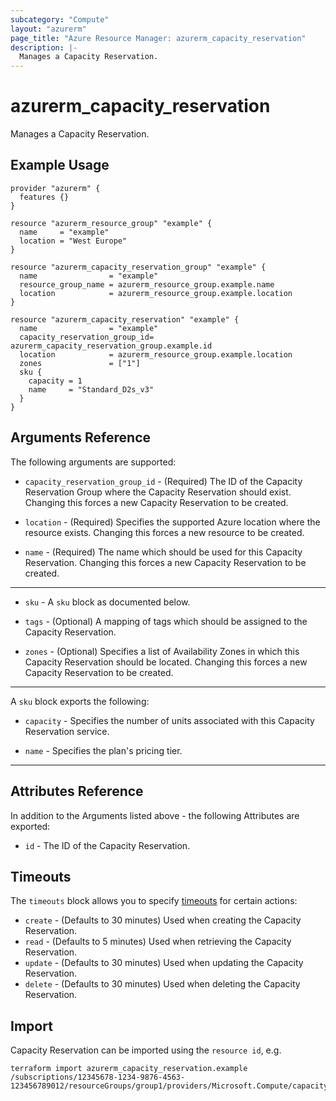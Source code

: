 ```yaml
---
subcategory: "Compute"
layout: "azurerm"
page_title: "Azure Resource Manager: azurerm_capacity_reservation"
description: |-
  Manages a Capacity Reservation.
---
```


# azurerm_capacity_reservation

Manages a Capacity Reservation.

## Example Usage

```hcl
provider "azurerm" {
  features {}
}

resource "azurerm_resource_group" "example" {
  name     = "example"
  location = "West Europe"
}

resource "azurerm_capacity_reservation_group" "example" {
  name                = "example"
  resource_group_name = azurerm_resource_group.example.name
  location            = azurerm_resource_group.example.location
}

resource "azurerm_capacity_reservation" "example" {
  name                = "example"
  capacity_reservation_group_id= azurerm_capacity_reservation_group.example.id
  location            = azurerm_resource_group.example.location
  zones               = ["1"]
  sku {
    capacity = 1
    name     = "Standard_D2s_v3"
  }
}
```

## Arguments Reference

The following arguments are supported:

* `capacity_reservation_group_id` - (Required) The ID of the Capacity Reservation Group where the Capacity Reservation should exist. Changing this forces a new Capacity Reservation to be created.

* `location` - (Required) Specifies the supported Azure location where the resource exists. Changing this forces a new resource to be created.

* `name` - (Required) The name which should be used for this Capacity Reservation. Changing this forces a new Capacity Reservation to be created.

---

* `sku` - A `sku` block as documented below.

* `tags` - (Optional) A mapping of tags which should be assigned to the Capacity Reservation.

* `zones` - (Optional) Specifies a list of Availability Zones in which this Capacity Reservation should be located. Changing this forces a new Capacity Reservation to be created.

---

A `sku` block exports the following:

* `capacity` - Specifies the number of units associated with this Capacity Reservation service.

* `name` - Specifies the plan's pricing tier.

---

## Attributes Reference

In addition to the Arguments listed above - the following Attributes are exported: 

* `id` - The ID of the Capacity Reservation.

## Timeouts

The `timeouts` block allows you to specify [timeouts](https://www.terraform.io/docs/configuration/resources.html#timeouts) for certain actions:

* `create` - (Defaults to 30 minutes) Used when creating the Capacity Reservation.
* `read` - (Defaults to 5 minutes) Used when retrieving the Capacity Reservation.
* `update` - (Defaults to 30 minutes) Used when updating the Capacity Reservation.
* `delete` - (Defaults to 30 minutes) Used when deleting the Capacity Reservation.

## Import

Capacity Reservation can be imported using the `resource id`, e.g.

```shell
terraform import azurerm_capacity_reservation.example /subscriptions/12345678-1234-9876-4563-123456789012/resourceGroups/group1/providers/Microsoft.Compute/capacityReservationGroups/capacityReservationGroup1/capacityReservations/capacityReservation1
```
